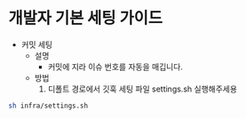 # 개발자 기본 세팅 가이드
- 커밋 세팅
    - 설명
        - 커밋에 지라 이슈 번호를 자동을 매깁니다.
    - 방법
        1. 디폴트 경로에서 깃훅 세팅 파일 settings.sh 실행해주세용 

```bash
sh infra/settings.sh
```
